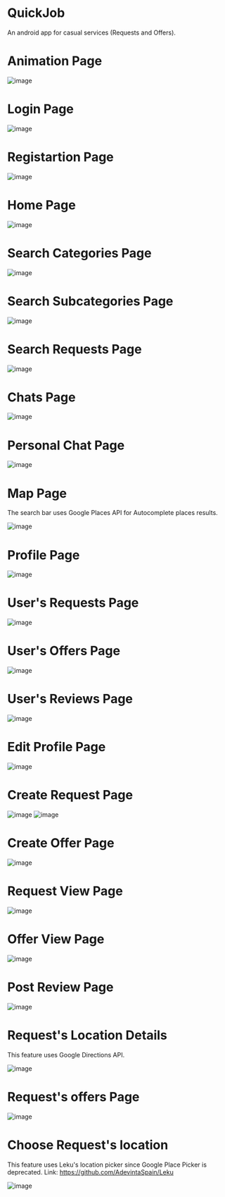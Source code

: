 # QuickJob
An android app for casual services (Requests and Offers).

# Animation Page
![image](https://user-images.githubusercontent.com/55055840/173355035-01ca7be6-af38-4ec8-8021-54d4e6eb055f.png)

# Login Page
![image](https://user-images.githubusercontent.com/55055840/173355053-3eeaf804-a0bf-49ba-aa8f-8c943666e1cf.png)

# Registartion Page
![image](https://user-images.githubusercontent.com/55055840/173355072-6430fe81-34fa-4509-af6a-96ecade3f2d5.png)

# Home Page
![image](https://user-images.githubusercontent.com/55055840/173355084-f460f0ee-7cf1-4cb8-aee0-8f3fe0a7c164.png)

# Search Categories Page
![image](https://user-images.githubusercontent.com/55055840/173355101-62df41bd-895d-4f71-b114-cd5558949c96.png)

# Search Subcategories Page
![image](https://user-images.githubusercontent.com/55055840/173355110-b9a18bb3-3f05-4139-a39b-e4081134418b.png)

# Search Requests Page
![image](https://user-images.githubusercontent.com/55055840/173355127-8d6b5944-0c06-45c8-be38-8670e65c1963.png)

# Chats Page
![image](https://user-images.githubusercontent.com/55055840/173355143-6e5c74a0-3eca-4c30-ad0d-04169dc9a760.png)

# Personal Chat Page
![image](https://user-images.githubusercontent.com/55055840/173355157-b887fade-a86b-454f-a5f8-5aeb1733a68e.png)

# Map Page 
The search bar uses Google Places API for Autocomplete places results.

![image](https://user-images.githubusercontent.com/55055840/173355171-cca01aa1-f234-4f4b-8d4f-168bacd2cf29.png)

# Profile Page
![image](https://user-images.githubusercontent.com/55055840/173355195-97144f28-5e48-43c1-94e0-43d10869e986.png)

# User's Requests Page
![image](https://user-images.githubusercontent.com/55055840/173355212-5f40a287-833a-4492-9988-f2e2544381f8.png)

# User's Offers Page
![image](https://user-images.githubusercontent.com/55055840/173355231-926d251e-c821-4edd-ba1b-db86809f6388.png)

# User's Reviews Page
![image](https://user-images.githubusercontent.com/55055840/173355268-2bfdb1a2-347d-4926-a626-6698c98e8209.png)

# Edit Profile Page
![image](https://user-images.githubusercontent.com/55055840/173355259-214216f4-f357-4a81-b59c-6afc3268ce42.png)

# Create Request Page
![image](https://user-images.githubusercontent.com/55055840/173355333-c2fefc42-7539-4fce-ba8b-6aff47cfc4db.png)
![image](https://user-images.githubusercontent.com/55055840/173355342-c5df36c1-2a05-48db-b115-4d5115df7a4f.png)

# Create Offer Page
![image](https://user-images.githubusercontent.com/55055840/173355370-477abe37-f84e-4a55-85a9-480060a65072.png)

# Request View Page
![image](https://user-images.githubusercontent.com/55055840/173355398-a7090c36-e589-4a5f-95f2-d14aa5afdb98.png)

# Offer View Page
![image](https://user-images.githubusercontent.com/55055840/173355418-a9a458e7-16bb-476a-b566-5352917e6a8c.png)

# Post Review Page
![image](https://user-images.githubusercontent.com/55055840/173355445-5f482eb4-cc9f-4c33-96d2-cebbdceb99ea.png)

# Request's Location Details
This feature uses Google Directions API.

![image](https://user-images.githubusercontent.com/55055840/173355473-8be5a78b-66f9-4de3-8452-19eefc44fa27.png)

# Request's offers Page
![image](https://user-images.githubusercontent.com/55055840/173355788-df17bb30-13db-4fb1-b1d8-e2cc1008e78a.png)

# Choose Request's location
This feature uses Leku's location picker since Google Place Picker is deprecated.
Link: https://github.com/AdevintaSpain/Leku

![image](https://user-images.githubusercontent.com/55055840/173355811-5596bcf4-0cd2-41b0-8259-9bee19b4dfbe.png)

